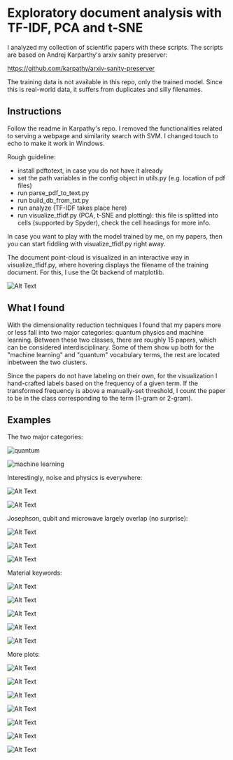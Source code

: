 # Exploratory document analysis with TF-IDF, PCA and t-SNE

I analyzed my collection of scientific papers with these scripts. The scripts are 
based on Andrej Karparthy's arxiv sanity preserver:

https://github.com/karpathy/arxiv-sanity-preserver

The training data is not available in this repo, only the trained model.
Since this is real-world data, it suffers from duplicates and silly filenames.

## Instructions

Follow the readme in Karpathy's repo. I removed the functionalities 
related to serving a webpage and similarity search with SVM. I changed touch
to echo to make it work in Windows.


Rough guideline:

* install pdftotext, in case you do not have it already
* set the path variables in the config object in utils.py (e.g. location of pdf files)
* run parse_pdf_to_text.py
* run build_db_from_txt.py
* run analyze (TF-IDF takes place here)
* run visualize_tfidf.py (PCA, t-SNE and plotting): this file is splitted into
cells (supported by Spyder), check the cell headings for more info. 

In case you want to play with the model trained by me, on my papers, then you
can start fiddling with visualize_tfidf.py right away.

The document point-cloud is visualized in an interactive way in visualize_tfidf.py,
where hovering displays the filename of the training document. For this, I use
the Qt backend of matplotlib.

![Alt Text](plots/interactive.png)

## What I found

With the dimensionality reduction techniques I found that my papers more or less
fall into two major categories: quantum physics and machine learning. Between
these two classes, there are roughly 15 papers, which can be considered
interdisciplinary. Some of them show up both for the "machine learning"
and "quantum" vocabulary terms, the rest are located inbetween the two clusters.

Since the papers do not have labeling on their own, for the visualization I
hand-crafted labels based on the frequency of a given term. If the transformed
frequency is above a manually-set threshold, I count the paper to be in the
class corresponding to the term (1-gram or 2-gram).

## Examples

The two major categories:

![quantum](plots/quantum.png)

![machine learning](plots/machine%20learning.png)

Interestingly, noise and physics is everywhere:

![Alt Text](plots/noise.png)

![Alt Text](plots/physics.png)

Josephson, qubit and microwave largely overlap (no surprise):


![Alt Text](plots/josephson.png)

![Alt Text](plots/qubit.png)


![Alt Text](plots/microwave.png)

Material keywords:

![Alt Text](plots/epitaxial.png)

![Alt Text](plots/graphene.png)

![Alt Text](plots/nanowire.png)

![Alt Text](plots/semiconductor.png)

![Alt Text](plots/superconductor.png)

More plots:

![Alt Text](plots/condensed%20matter.png)

![Alt Text](plots/cryogenic.png)

![Alt Text](plots/electronics.png)

![Alt Text](plots/engineering.png)

![Alt Text](plots/quality%20factor.png)

![Alt Text](plots/quantum%20dot.png)

![Alt Text](plots/topological.png)
